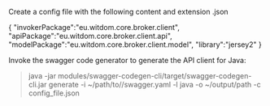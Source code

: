 Create a config file with the following content and extension .json

{
  "invokerPackage":"eu.witdom.core.broker.client",
  "apiPackage":"eu.witdom.core.broker.client.api",
  "modelPackage":"eu.witdom.core.broker.client.model",
  "library":"jersey2"
}


Invoke the swagger code generator to generate the API client for Java:

> java -jar modules/swagger-codegen-cli/target/swagger-codegen-cli.jar generate -i ~/path/to//swagger.yaml -l java -o ~/output/path -c config_file.json
